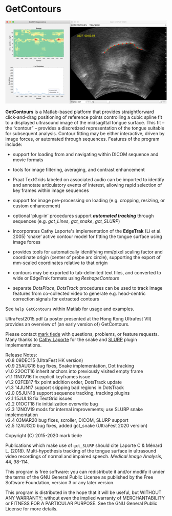 GetContours  
==

![Example](SLURP.png)

**GetContours** is a Matlab-based platform that provides straightforward click-and-drag positioning of reference points controlling a cubic spline fit to a displayed ultrasound image of the midsagittal tongue surface. This fit – the “contour” – provides a discretized representation of the tongue suitable for subsequent analysis. Contour fitting may be either interactive, driven by image forces, or automated through sequences. Features of the program include:

* support for loading from and navigating within DICOM sequence and movie formats

* tools for image filtering, averaging, and contrast enhancement

* Praat TextGrids labeled on associated audio can be imported to identify and
annotate articulatory events of interest, allowing rapid selection of key frames within image sequences

* support for image pre-processing on loading (e.g. cropping, resizing, or custom enhancement)

* optional ‘plug-in’ procedures support _**automated tracking**_ through sequences (e.g. _gct_Lines_, _gct_snake_, _gct_SLURP_)

* incorporates Cathy Laporte's implementation of the **EdgeTrak** (Li et al. 2005) ‘snake’ active contour model for fitting the tongue surface using image forces

* provides tools for automatically identifying mm/pixel scaling factor and coordinate origin (center of probe arc circle), supporting the export of mm-scaled coordinates relative to that origin

* contours may be exported to tab-delimited text files, and converted to wide or EdgeTrak formats using _ReshapeContours_

* separate _DotsPlace_, _DotsTrack_ procedures can be used to track image features from co-collected video to generate e.g. head-centric correction signals for extracted contours

See `help GetContours` within Matlab for usage and examples.

UltraFest2015.pdf (a poster presented at the Hong Kong Ultrafest VII) provides an overview of (an early version of) GetContours.

Please contact [mark tiede](mailto:tiede@haskins.yale.edu) with questions, problems, or feature requests.  Many thanks to [Cathy Laporte](https://www.etsmtl.ca/Professeurs/calaporte/Accueil?lang=en-CA) for the snake and [SLURP](https://github.com/cathylaporte/SLURP) plugin implementations.

Release Notes:  
v0.8 09DEC15 (UltraFest HK version)  
v0.9 25AUG16 bug fixes, Snake implementation, Dot tracking  
v1.0 22OCT16 inherit anchors into previously visited empty frame  
v1.1 11NOV16 fix explicit keyframes issue  
v1.2 02FEB17 fix point addition order, DotsTrack update  
v1.3 14JUN17 support skipping bad regions in DotsTrack  
v2.0 05JUN18 support sequence tracking, tracking plugins  
v2.1 15JUL18 fix TextGrid issues  
v2.2 01OCT18 fix initialization overwrite bug  
v2.3 12NOV19 mods for internal improvements; use SLURP snake implementation  
v2.4 03MAR20 bug fixes, scroller, DICOM, SLURP support  
v2.5 12AUG20 bug fixes, added gct_snake (UltraFest 2020 version)

Copyright (C) 2015-2020 mark tiede

Publications which make use of `gct_SLURP` should cite Laporte C & Ménard L. (2018).
Multi-hypothesis tracking of the tongue surface in ultrasound video recordings of normal
and impaired speech.  _Medical Image Analysis_, 44, 98-114.

This program is free software: you can redistribute it and/or modify it under the terms of the GNU General Public License as published by the Free Software Foundation, version 3 or any later version.

This program is distributed in the hope that it will be useful, but WITHOUT ANY WARRANTY; without even the implied warranty of MERCHANTABILITY or FITNESS FOR A PARTICULAR PURPOSE. See the GNU General Public License for more details.
